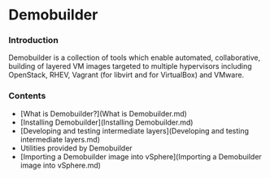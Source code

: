 # Demobuilder

### Introduction

Demobuilder is a collection of tools which enable automated, collaborative, building of layered VM images targeted to multiple hypervisors including OpenStack, RHEV, Vagrant (for libvirt and for VirtualBox) and VMware.

### Contents

- [What is Demobuilder?](What is Demobuilder.md)
- [Installing Demobuilder](Installing Demobuilder.md)
- [Developing and testing intermediate layers](Developing and testing intermediate layers.md)
- Utilities provided by Demobuilder
- [Importing a Demobuilder image into vSphere](Importing a Demobuilder image into vSphere.md)
